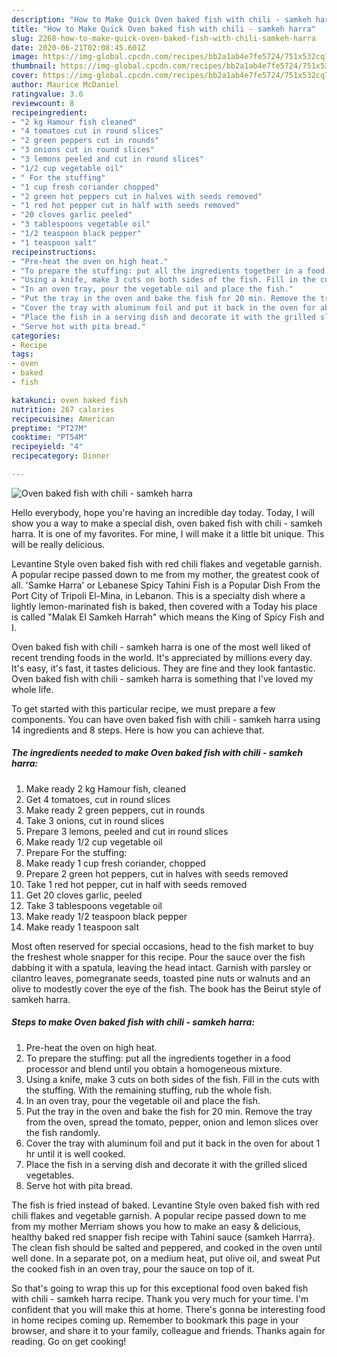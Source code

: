 ```yaml
---
description: "How to Make Quick Oven baked fish with chili - samkeh harra"
title: "How to Make Quick Oven baked fish with chili - samkeh harra"
slug: 2268-how-to-make-quick-oven-baked-fish-with-chili-samkeh-harra
date: 2020-06-21T02:08:45.601Z
image: https://img-global.cpcdn.com/recipes/bb2a1ab4e7fe5724/751x532cq70/oven-baked-fish-with-chili-samkeh-harra-recipe-main-photo.jpg
thumbnail: https://img-global.cpcdn.com/recipes/bb2a1ab4e7fe5724/751x532cq70/oven-baked-fish-with-chili-samkeh-harra-recipe-main-photo.jpg
cover: https://img-global.cpcdn.com/recipes/bb2a1ab4e7fe5724/751x532cq70/oven-baked-fish-with-chili-samkeh-harra-recipe-main-photo.jpg
author: Maurice McDaniel
ratingvalue: 3.6
reviewcount: 8
recipeingredient:
- "2 kg Hamour fish cleaned"
- "4 tomatoes cut in round slices"
- "2 green peppers cut in rounds"
- "3 onions cut in round slices"
- "3 lemons peeled and cut in round slices"
- "1/2 cup vegetable oil"
- " For the stuffing"
- "1 cup fresh coriander chopped"
- "2 green hot peppers cut in halves with seeds removed"
- "1 red hot pepper cut in half with seeds removed"
- "20 cloves garlic peeled"
- "3 tablespoons vegetable oil"
- "1/2 teaspoon black pepper"
- "1 teaspoon salt"
recipeinstructions:
- "Pre-heat the oven on high heat."
- "To prepare the stuffing: put all the ingredients together in a food processor and blend until you obtain a homogeneous mixture."
- "Using a knife, make 3 cuts on both sides of the fish. Fill in the cuts with the stuffing. With the remaining stuffing, rub the whole fish."
- "In an oven tray, pour the vegetable oil and place the fish."
- "Put the tray in the oven and bake the fish for 20 min. Remove the tray from the oven, spread the tomato, pepper, onion and lemon slices over the fish randomly."
- "Cover the tray with aluminum foil and put it back in the oven for about 1 hr until it is well cooked."
- "Place the fish in a serving dish and decorate it with the grilled sliced vegetables."
- "Serve hot with pita bread."
categories:
- Recipe
tags:
- oven
- baked
- fish

katakunci: oven baked fish 
nutrition: 267 calories
recipecuisine: American
preptime: "PT27M"
cooktime: "PT54M"
recipeyield: "4"
recipecategory: Dinner

---
```



![Oven baked fish with chili - samkeh harra](https://img-global.cpcdn.com/recipes/bb2a1ab4e7fe5724/751x532cq70/oven-baked-fish-with-chili-samkeh-harra-recipe-main-photo.jpg)

Hello everybody, hope you're having an incredible day today. Today, I will show you a way to make a special dish, oven baked fish with chili - samkeh harra. It is one of my favorites. For mine, I will make it a little bit unique. This will be really delicious.

Levantine Style oven baked fish with red chili flakes and vegetable garnish. A popular recipe passed down to me from my mother, the greatest cook of all. &#39;Samke Harra&#39; or Lebanese Spicy Tahini Fish is a Popular Dish From the Port City of Tripoli El-Mina, in Lebanon. This is a specialty dish where a lightly lemon-marinated fish is baked, then covered with a Today his place is called &#34;Malak El Samkeh Harrah&#34; which means the King of Spicy Fish and I.

Oven baked fish with chili - samkeh harra is one of the most well liked of recent trending foods in the world. It's appreciated by millions every day. It's easy, it's fast, it tastes delicious. They are fine and they look fantastic. Oven baked fish with chili - samkeh harra is something that I've loved my whole life.


To get started with this particular recipe, we must prepare a few components. You can have oven baked fish with chili - samkeh harra using 14 ingredients and 8 steps. Here is how you can achieve that.

<!--inarticleads1-->

##### The ingredients needed to make Oven baked fish with chili - samkeh harra:

1. Make ready 2 kg Hamour fish, cleaned
1. Get 4 tomatoes, cut in round slices
1. Make ready 2 green peppers, cut in rounds
1. Take 3 onions, cut in round slices
1. Prepare 3 lemons, peeled and cut in round slices
1. Make ready 1/2 cup vegetable oil
1. Prepare  For the stuffing:
1. Make ready 1 cup fresh coriander, chopped
1. Prepare 2 green hot peppers, cut in halves with seeds removed
1. Take 1 red hot pepper, cut in half with seeds removed
1. Get 20 cloves garlic, peeled
1. Take 3 tablespoons vegetable oil
1. Make ready 1/2 teaspoon black pepper
1. Make ready 1 teaspoon salt


Most often reserved for special occasions, head to the fish market to buy the freshest whole snapper for this recipe. Pour the sauce over the fish dabbing it with a spatula, leaving the head intact. Garnish with parsley or cilantro leaves, pomegranate seeds, toasted pine nuts or walnuts and an olive to modestly cover the eye of the fish. The book has the Beirut style of samkeh harra. 

<!--inarticleads2-->

##### Steps to make Oven baked fish with chili - samkeh harra:

1. Pre-heat the oven on high heat.
1. To prepare the stuffing: put all the ingredients together in a food processor and blend until you obtain a homogeneous mixture.
1. Using a knife, make 3 cuts on both sides of the fish. Fill in the cuts with the stuffing. With the remaining stuffing, rub the whole fish.
1. In an oven tray, pour the vegetable oil and place the fish.
1. Put the tray in the oven and bake the fish for 20 min. Remove the tray from the oven, spread the tomato, pepper, onion and lemon slices over the fish randomly.
1. Cover the tray with aluminum foil and put it back in the oven for about 1 hr until it is well cooked.
1. Place the fish in a serving dish and decorate it with the grilled sliced vegetables.
1. Serve hot with pita bread.


The fish is fried instead of baked. Levantine Style oven baked fish with red chili flakes and vegetable garnish. A popular recipe passed down to me from my mother Merriam shows you how to make an easy &amp; delicious, healthy baked red snapper fish recipe with Tahini sauce (samkeh Harrra}. The clean fish should be salted and peppered, and cooked in the oven until well done. In a separate pot, on a medium heat, put olive oil, and sweat Put the cooked fish in an oven tray, pour the sauce on top of it. 

So that's going to wrap this up for this exceptional food oven baked fish with chili - samkeh harra recipe. Thank you very much for your time. I'm confident that you will make this at home. There's gonna be interesting food in home recipes coming up. Remember to bookmark this page in your browser, and share it to your family, colleague and friends. Thanks again for reading. Go on get cooking!

